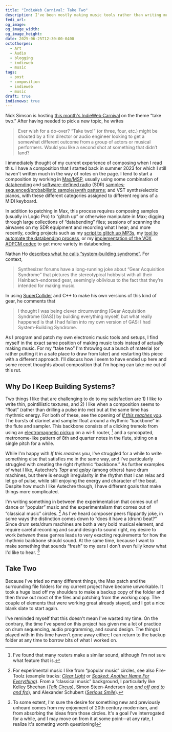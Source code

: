 ```yaml
---
title: "IndieWeb Carnival: Take Two"
description: I've been mostly making music tools rather than writing music. Today I'm talking about getting out of this rut with a “take two” on my current composition.
fedi_url: 
og_image: 
og_image_width: 
og_image_height: 
date: 2025-06-25T12:30:00-0400
octothorpes:
  - Art
  - Audio
  - blogging
  - indieweb
  - music
tags:
  - post
  - composition
  - indieweb
  - music
draft: true
indienews: true
---
```


Nick Simson is hosting [this month's IndieWeb Carnival](https://www.nicksimson.com/posts/2025-indieweb-carnival-take-two.html) on the theme “take two.” After having needed to pick a new topic, he writes

> Ever wish for a do-over? “Take two!” (or three, four, etc.) might be shouted by a film director or audio engineer looking to get a somewhat different outcome from a group of actors or musical performers. Would you like a second shot at something that didn’t land?

I immediately thought of my current experience of composing when I read this. I have a composition that I started back in summer 2023 for which I still haven't written much in the way of notes on the page. I tend to start a composition by working in [Max/MSP](https://en.wikipedia.org/wiki/Max_(software)), usually using some combination of [databending](/posts/2025/01/databending-part-1) and [software-defined radio](/notes/2025/05/tracking-planes-with-a-raspberry-pi) (SDR) [samples](/posts/2024/04/new-album-announcement/); [sequenced/probabilistic sample/synth patterns](/posts/2024/05/composition-journal); and VST synths/electric pianos, with these different categories assigned to different regions of a MIDI keyboard.

In addition to patching in Max, this process requires composing samples (usually in Logic Pro) to “glitch up” or otherwise manipulate in Max; digging through large collections of “databending” files; sessions of scanning the airwaves on my SDR equipment and recording what I hear; and more recently, coding projects such as my [script to glitch up MP3s](/posts/2025/04/databending-part-3/), my [tool to automate the databending process](/posts/2025/05/databending-part-4/), or my [implementation of the VOX ADPCM codec](/posts/2025/05/databending-part-5/) to get more variety in databending.

Nathan Ho [describes what he calls “system-building syndrome”](https://nathan.ho.name/posts/system-building-syndrome/). For context, 

> Synthesizer forums have a long-running joke about “Gear Acquisition Syndrome” that pictures the stereotypical hobbyist with all their Hainbach-endorsed gear, seemingly oblivious to the fact that they’re intended for making music.

In using [SuperCollider](https://en.wikipedia.org/wiki/SuperCollider) and C++ to make his own versions of this kind of gear, he comments that

> I thought I was being clever circumventing \[Gear Acquisition Syndrome (GAS)] by building everything myself, but what really happened is that I had fallen into my own version of GAS: I had System-Building Syndrome.

As I program and patch my own electronic music tools and setups, I find myself in the exact same position of making music tools instead of actually making music. For my “take two” I'm throwing out a bunch of material (or rather putting it in a safe place to draw from later) and restarting this piece with a different approach. I'll discuss how I seem to have ended up here and some recent thoughts about composition that I'm hoping can take me out of this rut.

## Why Do I Keep Building Systems?

Two things I like that are challenging to do to my satisfaction are 1\) I like to write thin, pointillistic textures, and 2\) I like when a composition seems to “float” (rather than drilling a pulse into me) but at the same time has rhythmic energy. For both of these, see the opening of [*If this reaches you*](https://applytriangle.bandcamp.com/track/if-this-reaches-you). The bursts of clarinet and sampler float around a rhythmic “backbone” in the flute and sampler. This backbone consists of a clicking tremolo from using an [electromagnetic pickup](https://www.youtube.com/watch?v=iQKfKuEqyYs) on a wi-fi router, [^1] and a syncopated, metronome-like pattern of 8th and quarter notes in the flute, sitting on a single pitch for a while.

While I'm happy with *If this reaches you*, I've struggled for a while to write something else that satisfies me in the same way, and I've particularly struggled with creating the right rhythmic “backbone.” As further examples of what I like, Autechre's [*Tapr*](https://autechre.bandcamp.com/track/tapr) and [*qplay*](https://autechre.bandcamp.com/track/qplay) (among others) have drum machines, but there is enough irregularity in the rhythm that I can relax and let go of pulse, while still enjoying the energy and character of the beat. Despite how much I like Autechre though, I have different goals that make things more complicated.

I'm writing something in between the experimentalism that comes out of dance or “popular” music and the experimentalism that comes out of “classical music” circles. [^2] As I've heard composer peers flippantly joke, in some ways the distinction comes down to “does it have a (drum) beat?” Since drum sets/drum machines are both a very bold musical element, and require careful recording and sound design to sound right, my desire to work *between* these genres leads to very exacting requirements for how the rhythmic backbone should sound. At the same time, because I want to make something that sounds “fresh” to my ears I don't even fully know what I'd like to hear. [^3]

## Take Two

Because I've tried so many different things, the Max patch and the surrounding file folders for my current project have become unworkable. It took a huge load off my shoulders to make a backup copy of the folder and then throw out most of the files and patching from the working copy. The couple of elements that were working great already stayed, and I got a nice blank slate to start again.

I've reminded myself that this doesn't mean I've wasted my time. On the contrary, the time I've spend on this project has given me a lot of practice on drum sequencing, audio programming, and sound design. The things I played with in this time haven't gone away either; I can return to the backup folder at any time to borrow bits of what I worked on. 

[^1]: I've found that many routers make a similar sound, although I'm not sure what feature that is.

[^2]: For experimental music I like from “popular music” circles, see also Fire-Toolz (example tracks: [*Clear Light*](https://fire-toolz.bandcamp.com/track/clear-light) or [*Soaked: Another Name For Everything*](https://fire-toolz.bandcamp.com/track/soaked-another-name-for-everything)). From a “classical music” background, I particularly like Kelley Sheehan ([*Talk Circus*](https://www.youtube.com/watch?v=gH3kxga4_JY)), Simon Steen-Andersen ([*on and off and to and fro*](https://www.youtube.com/watch?v=sYiG2DDVS7Y)), and Alexander Schubert ([*Serious Smile*](https://www.youtube.com/watch?v=VCVMHqzenMA)).

[^3]: To some extent, I'm sure the desire for something new and previously unheard comes from my enjoyment of 20th century modernism, and from absorbing the ideas from those circles. It's a goal I've interrogated for a while, and I may move on from it at some point—at any rate, I realize it's someting worth questioning!

<!-- Both of these goals (along with many other goals I have when composing) are *negative* goals—I know what I *don't* want. I want to avoid a sense of “emptiness” while still having the details of complex, glitchy sounds clearly audible; and I want to avoid having a constant, strong pulse while still having a “backbone” to give the sounds something to hang onto. This tendency to have a negative goal has made it extremely hard to settle on a set of materials to compose with.  -->

<!-- For the first, see the [section starting at measure 22](https://www.youtube.com/watch?v=Y_inKSy9K0k&t=42s) in my composition *Afterimage from*. This is a section I'm *almost* satisfied with, but not quite.  -->

<!-- I completed the composition [*If this reaches you*](https://applytriangle.bandcamp.com/track/if-this-reaches-you) back in 2021, but because [the album it's on](https://applytriangle.com/oxalis_triangularis.html) is a massive 33-track project, the piece was recorded fairly recently. After hearing the recording, it's become one of my favorites, and looking back at the composition process, it also came together much more quickly than many other compositions. For a while I had been trying countless bits of sound design, beat sequencing, and audio coding to get another piece that worked and addressed the shortcomings I found in my other pieces, but to no avail. -->

<!-- It took me a bit to figure out why the opening of *If this reaches you* works for me the way it does, but here's what seems to be the case. In the opening, I have a clicking tremolo from using an [electromagnetic pickup](https://www.youtube.com/watch?v=iQKfKuEqyYs) on a wi-fi router. [^1] There's also a syncopated, metronome-like pattern of 8th and quarter notes in the flute, sitting on a single pitch for a while. This material came about organically—I had the tremolo in my sample collection, and I wrote the flute pattern as an analogue to some Morse code recordings I made. -->

<!-- ## How Did I Get Here? -->

<!-- The main area I'm dissatisfied with is [texture](https://musictheory.pugetsound.edu/mt21c/Texture.html). This is the sum of all elements occurring at a given moment: is there melody/accompaniment; multiple melodies; a “mass” of sound; unpitched percussion; or some other combination of musical elements?  -->

<!-- While I see some good things in my compositions from the past few years, I'm still not completely satisfied. First the good. In (for example) the first few minutes of [*Afterimage from*](https://www.youtube.com/watch?v=Y_inKSy9K0k) I like the “databending” and radio sounds; the amplified cello feeding back through a “wah-wah” pedal and tiny amp; and the “junk” percussion, including jars and pieces of metal. However, when I listen back to the result here (and in several other pieces of mine) I feel something is missing.

In contrast is [*If this reaches you*](https://applytriangle.bandcamp.com/track/if-this-reaches-you). I got this piece recorded much more recently than *Afterimage from* (despite the former being written first), so I haven't had as long to think about what worked and didn't. After hearing the recording though, it's become one of my favorites, and looking back at the composition process, it also came together much more quickly than many other compositions. For a while I had been trying countless bits of sound design, beat sequencing, and audio coding to get another piece that worked and addressed the shortcomings I found in my other pieces, but to no avail. 

It's only recently that I realized what was working for me in *If this reaches you* that I was missing in other compositions. What changed?

## What Do I Want to Do?

In general, I like to write thin, pointillistic textures, with fine details of each element clearly audible. The openings of both *Afterimage from* and *If this reaches you* are thin and pointillistic. While the former is particularly sparse, even the [section starting at measure 22](https://www.youtube.com/watch?v=Y_inKSy9K0k&t=42s) doesn't fully satisfy me in the way the latter does. 

I like when a composition seems to “float” rather than drilling a pulse into me. Even though (e.g.) Autechre's [*Tapr*](https://autechre.bandcamp.com/track/tapr) and [*qplay*](https://autechre.bandcamp.com/track/qplay) have drum machines, there is enough irregularity in the rhythm that I can relax and let go of pulse, while still enjoying the energy and character of the beat.  -->

<!-- [*Everything lost along the way*](https://makertube.net/w/pktRnMxDGUKC6XPtbKqmW4)

[*Outlive everything you know*](https://www.youtube.com/watch?v=2dz0iKwHrkI)

[*Reach Through*](https://makertube.net/w/9UxZA1pmirmKndWaFkqDzz) -->

<!-- First, I have a tension between some of the areas of music I like. I was trained in a “classical music” program, [^1] and I love experimental music that's made in both “classical” and ”popular”/dance music contexts. In terms of experimental music from a “popular music” background, I love Autechre (see [*Gantz Graf*](https://autechre.bandcamp.com/track/gantz-graf-1) or [*Tapr*](https://autechre.bandcamp.com/track/tapr)) and Fire-Toolz (see [*Clear Light*](https://fire-toolz.bandcamp.com/track/clear-light) or [*Soaked: Another Name For Everything*](https://fire-toolz.bandcamp.com/track/soaked-another-name-for-everything)). From a “classical music” background, I particularly like Kelley Sheehan ([*Talk Circus*](https://www.youtube.com/watch?v=gH3kxga4_JY)), Simon Steen-Andersen ([*on and off and to and fro*](https://www.youtube.com/watch?v=sYiG2DDVS7Y)), and Alexander Schubert ([*Serious Smile*](https://www.youtube.com/watch?v=VCVMHqzenMA)). 

There are numerous differences between all these artists' experimentalism, but as I've heard composer peers flippantly joke, in some ways the distinction comes down to “does it have a (drum) beat?” Most of my own work has fallen on the “no drum beat” side, and the main reasons are that 1\) drum beats are difficult to do “right” by my tastes, and 2\) drum beats (and other elements I like from dance music) are difficult to incorporate into the types of sound world that e.g., Kelley Sheehan might do. -->

<!-- These artists pull from dance music and hip-hop (Autechre) and metal/new age/jazz fusion/prog rock/glitchy sound collage/many other things (Fire-Toolz).  -->

<!-- [^1]: I make the distinction between “classical” and “popular” music knowing full well that it's a subjective, potentially problematic distinction. -->
